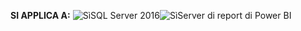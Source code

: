 **SI APPLICA A:** ![Sì](media/yes-icon.png)SQL Server 2016![Sì](media/yes-icon.png)Server di report di Power BI